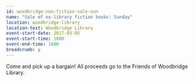 ```yaml
---
id: woodbridge-non-fiction-sale-sun
name: "Sale of ex-library fiction books: Sunday"
location: woodbridge-library
location-text: Woodbridge Library
event-start-date: 2017-03-05
event-start-time: 1000
event-end-time: 1600
breadcrumb: y
---
```


Come and pick up a bargain! All proceeds go to the Friends of Woodbridge Library.
